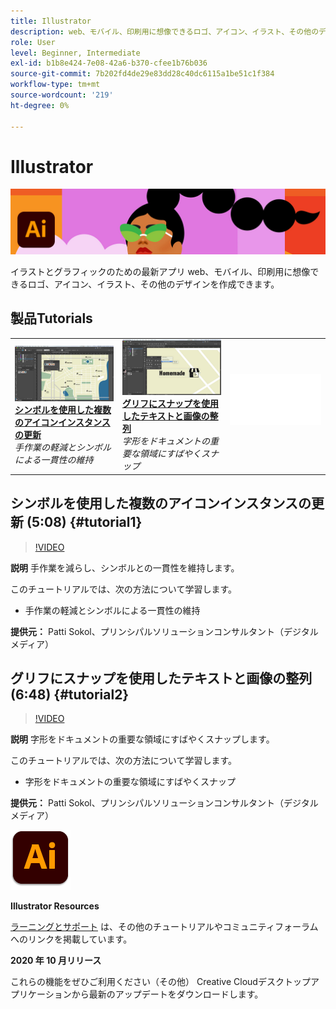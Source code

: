 ```yaml
---
title: Illustrator
description: web、モバイル、印刷用に想像できるロゴ、アイコン、イラスト、その他のデザインを作成できます
role: User
level: Beginner, Intermediate
exl-id: b1b8e424-7e08-42a6-b370-cfee1b76b036
source-git-commit: 7b202fd4de29e83dd28c40dc6115a1be51c1f384
workflow-type: tm+mt
source-wordcount: '219'
ht-degree: 0%

---
```


# Illustrator

![チュートリアルヒーロー画像](../assets/Illustrator.jpg)

イラストとグラフィックのための最新アプリ web、モバイル、印刷用に想像できるロゴ、アイコン、イラスト、その他のデザインを作成できます。

## 製品Tutorials

<table style="table-layout:fixed">
<tr>
 <td>
   <a href="illustrator.md#tutorial1">
      <img alt="シンボルを使用した複数のアイコンインスタンスの更新" src="../assets/Illustrator_symbols_sokol_thumbnail.jpg" />
   </a>
    <div>
   <a href="illustrator.md#tutorial1"><strong>シンボルを使用した複数のアイコンインスタンスの更新</strong></a>
    </div>
    <em>手作業の軽減とシンボルによる一貫性の維持</em>
    <br>
  </td>
  <td>
    <a href="illustrator.md#tutorial2">
        <img alt="グリフにスナップを使用したテキストと画像の整列" src="../assets/illustrator_glyphAlign_sokol_thumbnail.jpg" />
    </a>
    <div>
    <a href="illustrator.md#tutorial2"><strong>グリフにスナップを使用したテキストと画像の整列</strong></a>
    </div>
    <em>字形をドキュメントの重要な領域にすばやくスナップ</em>
    <br>
  </td>
  <td>
    <img alt="スペーサー" src="../assets/Whitespacer.png" />
    <div>
    <br>
  </td>
</tr>
</table>

## シンボルを使用した複数のアイコンインスタンスの更新 (5:08) {#tutorial1}

>[!VIDEO](https://video.tv.adobe.com/v/326816?hidetitle=true)

**説明**
手作業を減らし、シンボルとの一貫性を維持します。

このチュートリアルでは、次の方法について学習します。
* 手作業の軽減とシンボルによる一貫性の維持

**提供元：**
Patti Sokol、プリンシパルソリューションコンサルタント（デジタルメディア）

## グリフにスナップを使用したテキストと画像の整列 (6:48) {#tutorial2}

>[!VIDEO](https://video.tv.adobe.com/v/326817?hidetitle=true)

**説明**
字形をドキュメントの重要な領域にすばやくスナップします。

このチュートリアルでは、次の方法について学習します。
* 字形をドキュメントの重要な領域にすばやくスナップ

**提供元：**
Patti Sokol、プリンシパルソリューションコンサルタント（デジタルメディア）

![Illustratorロゴ](../assets/ai_appicon_96.png)

**Illustrator Resources**

[ラーニングとサポート](https://helpx.adobe.com/support/illustrator.html) は、その他のチュートリアルやコミュニティフォーラムへのリンクを掲載しています。

**2020 年 10 月リリース**

これらの機能をぜひご利用ください（その他） Creative Cloudデスクトップアプリケーションから最新のアップデートをダウンロードします。
